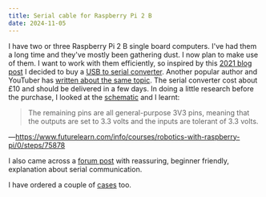 ```yaml
---
title: Serial cable for Raspberry Pi 2 B
date: 2024-11-05
---
```


I have two or three Raspberry Pi 2 B single board computers. I've had them a
long time and they've mostly been gathering dust. I now plan to make use of
them. I want to work with them efficiently, so inspired by this [2021 blog post]
I decided to buy a [USB to serial converter]. Another popular author and
YouTuber has [written about the same topic]. The serial converter cost about £10
and should be delivered in a few days. In doing a little research before the
purchase, I looked at the [schematic] and I learnt:

> The remaining pins are all general-purpose 3V3 pins, meaning that the outputs
> are set to 3.3 volts and the inputs are tolerant of 3.3 volts.

—<https://www.futurelearn.com/info/courses/robotics-with-raspberry-pi/0/steps/75878>

I also came across a [forum post] with reassuring, beginner friendly,
explanation about serial communication.

I have ordered a couple of [cases] too.

[cases]:
  https://shop.cyntech.co.uk/products/raspberry-pi-case-model-b-compatible
[forum post]: https://forums.raspberrypi.com/viewtopic.php?t=177360#p1130559
[schematic]:
  https://datasheets.raspberrypi.com/rpi2/raspberry-pi-2-b-reduced-schematics.pdf
[2021 blog post]:
  https://rickcarlino.com/2021/practices-that-make-raspberry-pi-work-easier.html
[USB to serial converter]:
  https://thepihut.com/products/usb-to-ttl-serial-cable-debug-console-cable-for-raspberry-pi
[written about the same topic]:
  https://www.jeffgeerling.com/blog/2021/attaching-raspberry-pis-serial-console-uart-debugging

<!--
Copyright 2024 Keith Maxwell
SPDX-License-Identifier: CC-BY-SA-4.0
-->
